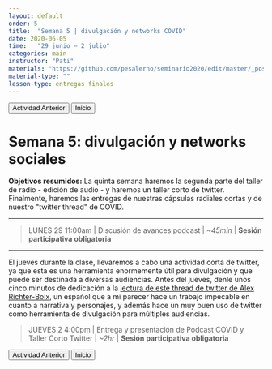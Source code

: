 ```yaml
---
layout: default
order: 5
title:  "Semana 5 | divulgación y networks COVID"
date: 2020-06-05
time:   "29 junio – 2 julio"
categories: main
instructor: "Pati"
materials: "https://github.com/pesalerno/seminario2020/edit/master/_posts/2020-06-05-5_Semana_5.md"
material-type: ""
lesson-type: entregas finales
---
```


<a href="https://pesalerno.github.io/seminario2020/main/2020/06/04/4_Semana_4.html"><button>Actividad Anterior</button></a>		<a href="https://pesalerno.github.io/seminario2020/"><button>Inicio</button></a>  

# Semana 5: divulgación y networks sociales


**Objetivos resumidos:** La quinta semana haremos la segunda parte del taller de radio - edición de audio - y haremos un taller corto de twitter. Finalmente, haremos las entregas de nuestras cápsulas radiales cortas y de nuestro "twitter thread" de COVID. 


----------------
> LUNES 29 11:00am | Discusión de avances podcast | *~45min* | **Sesión participativa obligatoria**

--------------

El jueves durante la clase, llevaremos a cabo una actividad corta de twitter, ya que esta es una herramienta enormemente útil para divulgación y que puede ser destinada a diversas audiencias. Antes del jueves, denle unos cinco minutos de dedicación a la [lectura de este thread de twitter de Alex Richter-Boix](https://twitter.com/BoixRichter/status/1274730470023012353), un español que a mi parecer hace un trabajo impecable en cuanto a narrativa y personajes, y además hace un muy buen uso de twitter como herramienta de divulgación para múltiples audiencias. 


 
> JUEVES 2 4:00pm | Entrega y presentación de Podcast COVID y Taller Corto Twitter | *~2hr* | **Sesión participativa obligatoria**




<a href="https://pesalerno.github.io/seminario2020/main/2020/06/04/4_Semana_4.html"><button>Actividad Anterior</button></a>		<a href="https://pesalerno.github.io/seminario2020/"><button>Inicio</button></a>  






